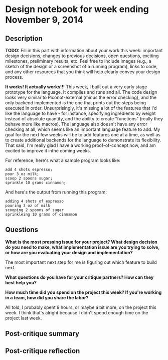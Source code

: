 # Design notebook for week ending November 9, 2014

## Description

**TODO:** Fill in this part with information about your work this week:
important design decisions, changes to previous decisions, open questions,
exciting milestones, preliminary results, etc. Feel free to include images
(e.g., a sketch of the design or a screenshot of a running program), links to
code, and any other resources that you think will help clearly convey your
design process.

**It works! It actually works!!!**
This week, I built out a very early stage prototype for the language. It compiles and runs and all. The code design looks very similar to Piconot-external (minus the error checking), and the only backend implemented is the one that prints out the steps being executed in order. Unsurprisingly, it's missing a lot of the features that I'd like the language to have - for instance, specifying ingredients by weight instead of absolute quantity, and the ability to create "functions" (really they behave more like macros). The language also doesn't have any error checking at all, which seems like an important language feature to add. My goal for the next few weeks will be to add features one at a time, as well as to create additional backends for the language to demonstrate its flexibility. That said, I'm really glad I have a working proof-of-concept now, and am excited to improve it inthe coming weeks. 

For reference, here's what a sample program looks like:

```
add 4 shots espresso;
pour 3 oz milk;
scoop 2 spoons sugar;
sprinkle 10 grams cinnamon;
```

And here's the output from running this program:

```
adding 4 shots of espresso
pouring 3 oz of milk
scooping 2 spoons of sugar
sprinkleing 10 grams of cinnamon
```

## Questions

**What is the most pressing issue for your project? What design decision do
you need to make, what implementation issue are you trying to solve, or how
are you evaluating your design and implementation?**

The most important next step for me is figuring out which feature to build next. 

**What questions do you have for your critique partners? How can they best help
you?**

**How much time did you spend on the project this week? If you're working in a
team, how did you share the labor?**

All told, I probably spent 9 hours, or maybe a bit more, on the project this week. I think that's alright because I didn't spend enough time on the project last week. 

## Post-critique summary

## Post-critique reflection
